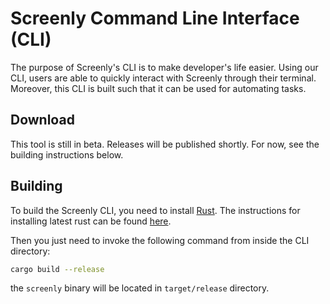 # Screenly Command Line Interface (CLI)

The purpose of Screenly's CLI is to make developer's life easier. Using our CLI, users are able to quickly interact with Screenly through their terminal. Moreover, this CLI is built such that it can be used for automating tasks.

## Download

This tool is still in beta. Releases will be published shortly. For now, see the building instructions below.

## Building

To build the Screenly CLI, you need to install [Rust](https://www.rust-lang.org). The instructions for installing latest rust can be found [here](https://www.rust-lang.org/tools/install).

Then you just need to invoke the following command from inside the CLI directory:

```bash
cargo build --release
```

the `screenly` binary will be located in `target/release` directory.

